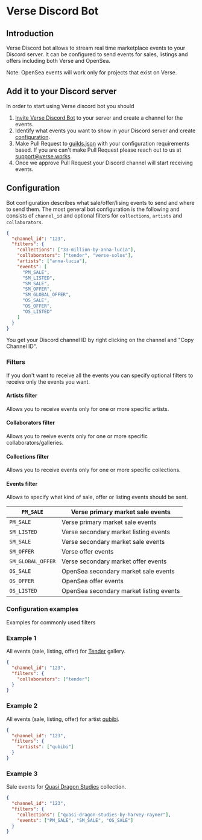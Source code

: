 # Verse Discord Bot

## Introduction

Verse Discord bot allows to stream real time marketplace events to your Discord server. It can be configured to send events for sales, listings and offers including both Verse and OpenSea.

Note: OpenSea events will work only for projects that exist on Verse.

## Add it to your Discord server

In order to start using Verse discord bot you should

1. [Invite Verse Discord Bot](https://discord.com/oauth2/authorize?client_id=1180153976331706408&permissions=2048&scope=bot) to your server and create a channel for the events.
2. Identify what events you want to show in your Discord server and create [configuration](#Configuration).
3. Make Pull Request to [guilds.json](./cmd/server/guilds.json) with your configuration requirements based. If you are can't make Pull Request please reach out to us at support@verse.works.
4. Once we approve Pull Request your Discord channel will start receiving events.

## Configuration

Bot configuration describes what sale/offer/lising events to send and where to send them. The most general bot configuration is the following and consists of `channel_id` and optional filters for `collections`, `artists` and `collaborators`.

```json
{
  "channel_id": "123",
  "filters": {
    "collections": ["33-million-by-anna-lucia"],
    "collaborators": ["tender", "verse-solos"],
    "artists": ["anna-lucia"],
    "events": [
      "PM_SALE",
      "SM_LISTED",
      "SM_SALE",
      "SM_OFFER",
      "SM_GLOBAL_OFFER",
      "OS_SALE",
      "OS_OFFER",
      "OS_LISTED"
    ]
  }
}
```

You get your Discord channel ID by right clicking on the channel and "Copy Channel ID".

### Filters

If you don't want to receive all the events you can specify optional filters to receive only the events you want.

#### Artists filter

Allows you to receive events only for one or more specific artists.

#### Collaborators filter

Allows you to reeive events only for one or more specific collaborators/galleries.

#### Collcetions filter

Allows you to receive events only for one or more specific collections.

#### Events filter

Allows to specify what kind of sale, offer or listing events should be sent.

| `PM_SALE`         | Verse primary market sale events        |
| ----------------- | --------------------------------------- |
| `PM_SALE`         | Verse primary market sale events        |
| `SM_LISTED`       | Verse secondary market listing events   |
| `SM_SALE`         | Verse secondary market sale events      |
| `SM_OFFER`        | Verse offer events                      |
| `SM_GLOBAL_OFFER` | Verse secondary market offer events     |
| `OS_SALE`         | OpenSea secondary market sale events    |
| `OS_OFFER `       | OpenSea offer events                    |
| `OS_LISTED`       | OpenSea secondary market listing events |

### Configuration examples

Examples for commonly used filters

### Example 1

All events (sale, listing, offer) for [Tender](https://verse.works/tender) gallery.

```json
{
  "channel_id": "123",
  "filters": {
    "collaborators": ["tender"]
  }
}
```

### Example 2

All events (sale, listing, offer) for artist [qubibi](https://verse.works/qubibi).

```json
{
  "channel_id": "123",
  "filters": {
    "artists": ["qubibi"]
  }
}
```

### Example 3

Sale events for [Quasi Dragon Studies](https://verse.works/series/quasi-dragon-studies-by-harvey-rayner) collection.

```json
{
  "channel_id": "123",
  "filters": {
    "collections": ["quasi-dragon-studies-by-harvey-rayner"],
    "events": ["PM_SALE", "SM_SALE", "OS_SALE"]
  }
}
```
